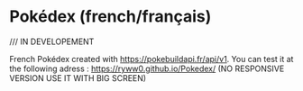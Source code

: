 # Pokédex (french/français)

/// IN DEVELOPEMENT

French Pokédex created with https://pokebuildapi.fr/api/v1.
You can test it at the following adress : https://ryww0.github.io/Pokedex/
(NO RESPONSIVE VERSION USE IT WITH BIG SCREEN)
